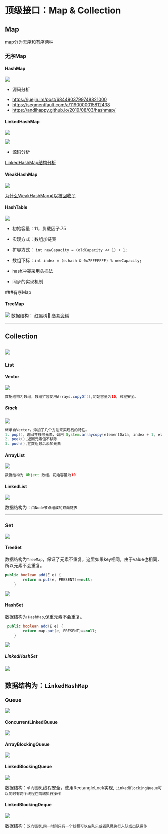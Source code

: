 # 顶级接口：Map & Collection
## Map
map分为无序和有序两种
### 无序Map
#### HashMap
![](../../../image/0b50e921.png)

* 源码分析
-  https://juejin.im/post/6844903799748821000
-  https://segmentfault.com/a/1190000015812438
-  https://andihappy.github.io/2019/08/03/hashmap/

#### LinkedHashMap
![](../../../image/ac9d1a12.png)

![](https://images2015.cnblogs.com/blog/939998/201605/939998-20160528192537725-909052596.png)

- 源码分析

[LinkedHashMap结构分析](https://www.bookstack.cn/read/jdk_source_learning/src-LinkedHashMap.md)

#### WeakHashMap
![](../../../image/d4583985.png)

[为什么WeakHashMap可以被回收？](http://ifeve.com/java-reference%E6%A0%B8%E5%BF%83%E5%8E%9F%E7%90%86%E5%88%86%E6%9E%90/)
#### HashTable
![](../../../image/2245e6a9.png)

- 初始容量：11，负载因子.75

- 实现方式：数组加链表

- 扩容方式： `int newCapacity = (oldCapacity << 1) + 1;`

- 数组下标：`int index = (e.hash & 0x7FFFFFFF) % newCapacity;`

- hash冲突采用头插法

- 同步的实现机制


###有序Map
####  TreeMap
![](../../../image/17a8334a.png)
数据结构： 红黑树🌲
[参考资料](https://www.jianshu.com/p/2dcff3634326)

----- 
## Collection
![](../../../image/0cb7b33b.png)
---
### List
#### Vector
![](../../../image/5cea3f52.png)

```java
数据结构为数组，数组扩容使用Arrays.copyOf(),初始容量为10，线程安全。
```
##### Stack
![](../../../image/af33b0b1.png)

```java
继承自Vecter，添加了几个方法来实现栈的特性。
1. pop()，返回并移除元素，调用 System.arraycopy(elementData, index + 1, elementData, index, j); 实现元素去除。
2. peek(),返回元素但不移除
3. push(),在数组最后添加元素
```

#### ArrayList
![](../../../image/292fa881.png)

```java
数据结构为 Object 数组，初始容量为10
```
#### LinkedList
![](../../../image/88c26905.png)

数据结构为：`由Node节点组成的双向链表`

-----
### Set
![](../../../image/33e1a829.png)
#### TreeSet

数据结构为`TreeMap`，保证了元素不重复，这里如果key相同，由于value也相同，所以元素不会重复。

```java
public boolean add(E e) {
        return m.put(e, PRESENT)==null;
    }
```

![](../../../image/945c0430.png)
#### HashSet

数据结构为 `HashMap`,保重元素不会重复。
```java
 public boolean add(E e) {
        return map.put(e, PRESENT)==null;
    }
```
![](../../../image/d4e58f7a.png)
##### LinkedHashSet
![](../../../image/a28ff5f4.png)

数据结构为：`LinkedHashMap`
-----
### Queue
![](../../../image/774c12fa.png)
#### ConcurrentLinkedQueue
![](../../../image/fb5f3bec.png)
#### ArrayBlockingQueue
![](../../../image/dedc4700.png)
#### LinkedBlockingQueue
![](../../../image/c4a834c5.png)

数据结构：`单向链表`,线程安全，使用RectangleLock实现,  `LinkedBlockingQueue可以同时有两个线程在两端执行操作`
#### LinkedBlockingDeque
![](../../../image/b25d3116.png)

数据结构：`双向链表`,`同一时刻只有一个线程可以在队头或者队尾执行入队或出队操作`

